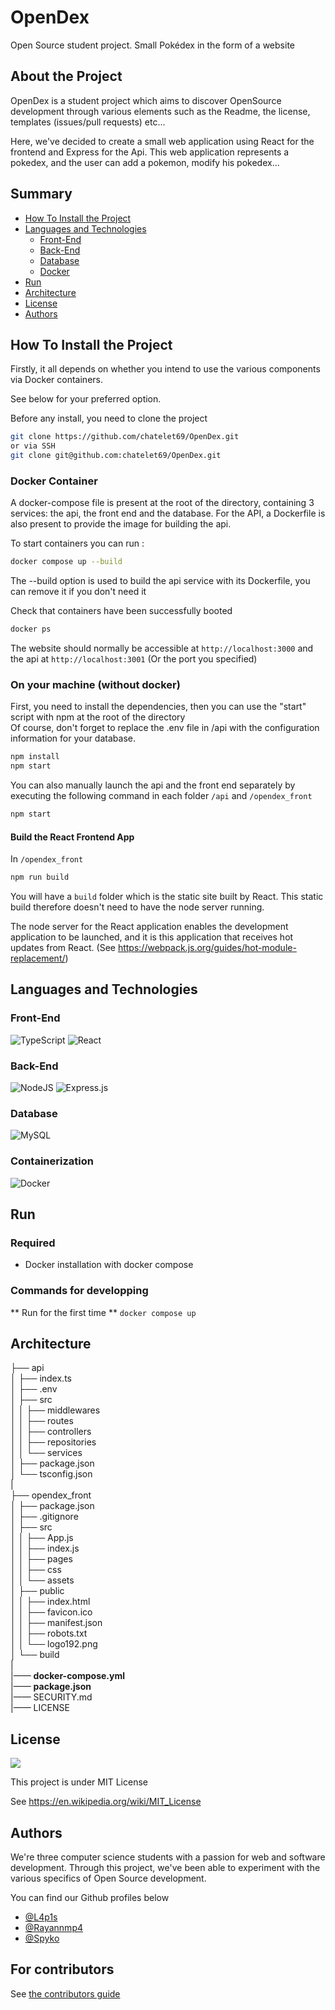 # OpenDex

Open Source student project. Small Pokédex in the form of a website

## About the Project

OpenDex is a student project which aims to discover OpenSource development through various elements such as the Readme, the license, templates (issues/pull requests) etc... 

Here, we've decided to create a small web application using React for the frontend and Express for the Api. This web application represents a pokedex, and the user can add a pokemon, modify his pokedex...

## Summary
- [How To Install the Project](#how-to-install-the-project)
- [Languages and Technologies](#languages-and-technologies)
   - [Front-End](#front-end)
   - [Back-End](#back-end)
   - [Database](#database)
   - [Docker](#docker)
- [Run](#run)
- [Architecture](#architecture)
- [License](#license)
- [Authors](#authors)

## How To Install the Project

Firstly, it all depends on whether you intend to use the various components via Docker containers.

See below for your preferred option. 

Before any install, you need to clone the project

```bash
git clone https://github.com/chatelet69/OpenDex.git
or via SSH
git clone git@github.com:chatelet69/OpenDex.git
```

### Docker Container

A docker-compose file is present at the root of the directory, containing 3 services: the api, the front end and the database. For the API, a Dockerfile is also present to provide the image for building the api.

To start containers you can run : 

```bash
docker compose up --build
```
The --build option is used to build the api service with its Dockerfile, you can remove it if you don't need it

Check that containers have been successfully booted

```bash
docker ps
```

The website should normally be accessible at `http://localhost:3000` and the api at `http://localhost:3001`
(Or the port you specified)

### On your machine (without docker)

First, you need to install the dependencies, then you can use the "start" script with npm at the root of the directory<br>
Of course, don't forget to replace the .env file in /api with the configuration information for your database.

```bash
npm install
npm start
```

You can also manually launch the api and the front end separately by executing the following command in each folder `/api` and `/opendex_front`

```bash
npm start
```

#### Build the React Frontend App

In `/opendex_front`

```bash
npm run build
```

You will have a `build` folder which is the static site built by React. This static build therefore doesn't need to have the node server running.

The node server for the React application enables the development application to be launched, and it is this application that receives hot updates from React. (See https://webpack.js.org/guides/hot-module-replacement/)

## Languages and Technologies

### Front-End
![TypeScript](https://img.shields.io/badge/typescript-%23007ACC.svg?style=for-the-badge&logo=typescript&logoColor=white)
![React](https://img.shields.io/badge/react-%2320232a.svg?style=for-the-badge&logo=react&logoColor=%2361DAFB)

### Back-End
![NodeJS](https://img.shields.io/badge/node.js-6DA55F?style=for-the-badge&logo=node.js&logoColor=white)
![Express.js](https://img.shields.io/badge/express.js-%23404d59.svg?style=for-the-badge&logo=express&logoColor=%2361DAFB)

### Database 
![MySQL](https://img.shields.io/badge/mysql-4479A1.svg?style=for-the-badge&logo=mysql&logoColor=white)

### Containerization
![Docker](https://img.shields.io/badge/docker-%230db7ed.svg?style=for-the-badge&logo=docker&logoColor=white)

## Run
### Required 
- Docker installation with docker compose
### Commands for developping
** Run for the first time ** ```docker compose up```
  
## Architecture 

├── api<br>
│   ├── index.ts<br>
│   ├── .env<br>
│   ├── src<br>
│   │   ├── middlewares<br>
│   │   ├── routes<br>
│   │   ├── controllers<br>
│   │   ├── repositories<br>
│   │   └── services<br>
│   ├── package.json<br>
│   └── tsconfig.json<br>
| <br>
├── opendex_front<br>
│   ├── package.json<br>
│   ├── .gitignore<br>
│   ├── src<br>
│   │   ├── App.js<br>
│   │   ├── index.js<br>
│   │   ├── pages<br>
│   │   ├── css<br>
│   │   └── assets<br>
│   ├── public<br>
│   │   ├── index.html<br>
│   │   ├── favicon.ico<br>
│   │   ├── manifest.json<br>
│   │   ├── robots.txt<br>
│   │   └── logo192.png<br>
│   └── build<br>
|<br>
|—— <strong>docker-compose.yml</strong><br>
|—— <strong>package.json</strong><br>
|—— SECURITY.md<br>
|—— LICENSE

## License

<img src="https://img.shields.io/github/license/Ileriayo/markdown-badges?style=for-the-badge">

This project is under MIT License

See https://en.wikipedia.org/wiki/MIT_License

## Authors

We're three computer science students with a passion for web and software development. Through this project, we've been able to experiment with the various specifics of Open Source development.

You can find our Github profiles below
- <a href="https://github.com/PommePain">@L4p1s</a>
- <a href="https://github.com/Rayannmp4">@Rayannmp4</a>
- <a href="https://github.com/Spykoninho">@Spyko</a>

## For contributors
See [the contributors guide](./CONTRIBUTORS.md)
